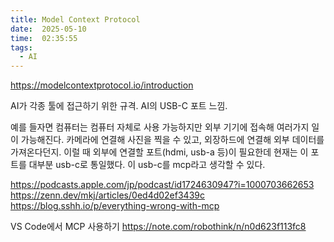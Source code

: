 ```yaml
---
title: Model Context Protocol
date:  2025-05-10
time:  02:35:55
tags:
  - AI
---
```

https://modelcontextprotocol.io/introduction

AI가 각종 툴에 접근하기 위한 규격.
AI의 USB-C 포트 느낌.

예를 들자면 컴퓨터는 컴퓨터 자체로 사용 가능하지만 외부 기기에 접속해 여러가지 일이 가능해진다. 카메라에 연결해 사진을 찍을 수 있고, 외장하드에 연결해 외부 데이터를 가져온다던지. 이럴 때 외부에 연결할 포트(hdmi, usb-a 등)이 필요한데 현재는 이 포트를 대부분 usb-c로 통일했다. 이 usb-c를 mcp라고 생각할 수 있다.

https://podcasts.apple.com/jp/podcast/id1724630947?i=1000703662653
https://zenn.dev/mkj/articles/0ed4d02ef3439c
https://blog.sshh.io/p/everything-wrong-with-mcp

VS Code에서 MCP 사용하기
https://note.com/robothink/n/n0d623f113fc8